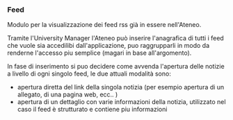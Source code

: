 ### Feed
Modulo per la visualizzazione dei feed rss già in essere nell'Ateneo. 

Tramite l'University Manager l'Ateneo può inserire l'anagrafica di tutti i feed che vuole sia accedilibi dall'applicazione, puo raggrupparli in modo da renderne l'accesso piu semplice (magari in base all'argomento).

In fase di inserimento si puo decidere come avvenda l'apertura delle notizie a livello di ogni singolo feed, le due attuali modalità sono:

* apertura diretta del link della singola notizia (per esempio apertura di un allegato, di una pagina web, ecc.. )
* apertura di un dettaglio con varie informazioni della notizia, utilizzato nel caso il feed è strutturato e contiene piu informazioni




